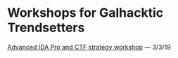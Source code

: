 # Workshops for Galhacktic Trendsetters

[Advanced IDA Pro and CTF strategy workshop](https://github.com/TechSecCTF/galhacktic_workshops/blob/master/ida-workshop.md) — 3/3/19
   
